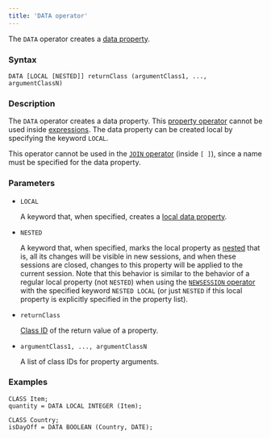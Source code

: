 ```yaml
---
title: 'DATA operator'
---
```


The `DATA` operator creates a [data property](Data_properties_DATA.md).

### Syntax

    DATA [LOCAL [NESTED]] returnClass (argumentClass1, ..., argumentClassN)

### Description

The `DATA` operator creates a data property. This [property operator](Property_operators_paradigm.md) cannot be used inside [expressions](Expression.md). The data property can be created local by specifying the keyword `LOCAL`. 

This operator cannot be used in the [`JOIN` operator](JOIN_operator.md) (inside `[ ]`), since a name must be specified for the data property.

### Parameters

- `LOCAL`

    A keyword that, when specified, creates a [local data property](Data_properties_DATA.md#local). 

- `NESTED`

    A keyword that, when specified, marks the local property as [nested](Session_management.md#nested) that is, all its changes will be visible in new sessions, and when these sessions are closed, changes to this property will be applied to the current session. Note that this behavior is similar to the behavior of a regular local property (not `NESTED`) when using the [`NEWSESSION` operator](NEWSESSION_operator.md) with the specified keyword `NESTED LOCAL` (or just `NESTED` if this local property is explicitly specified in the property list).

- `returnClass`

    [Class ID](IDs.md#classid) of the return value of a property. 

- `argumentClass1, ..., argumentClassN`

    A list of class IDs for property arguments. 

### Examples

```lsf
CLASS Item;
quantity = DATA LOCAL INTEGER (Item);

CLASS Country;
isDayOff = DATA BOOLEAN (Country, DATE);
```
